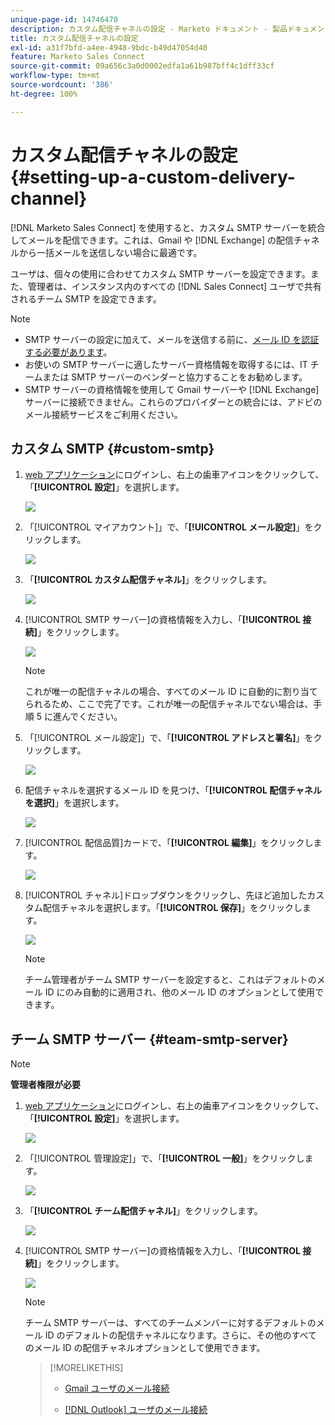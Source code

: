 ```yaml
---
unique-page-id: 14746470
description: カスタム配信チャネルの設定 - Marketo ドキュメント - 製品ドキュメント
title: カスタム配信チャネルの設定
exl-id: a31f7bfd-a4ee-4948-9bdc-b49d47054d40
feature: Marketo Sales Connect
source-git-commit: 09a656c3a0d0002edfa1a61b987bff4c1dff33cf
workflow-type: tm+mt
source-wordcount: '386'
ht-degree: 100%

---
```


# カスタム配信チャネルの設定 {#setting-up-a-custom-delivery-channel}

[!DNL Marketo Sales Connect] を使用すると、カスタム SMTP サーバーを統合してメールを配信できます。これは、Gmail や [!DNL Exchange] の配信チャネルから一括メールを送信しない場合に最適です。

ユーザは、個々の使用に合わせてカスタム SMTP サーバーを設定できます。また、管理者は、インスタンス内のすべての [!DNL Sales Connect] ユーザで共有されるチーム SMTP を設定できます。

>[!NOTE]
>
>* SMTP サーバーの設定に加えて、メールを送信する前に、[メール ID を認証する必要があります](/help/marketo/product-docs/marketo-sales-connect/getting-started/email-settings/verify-your-email.md)。
>* お使いの SMTP サーバーに適したサーバー資格情報を取得するには、IT チームまたは SMTP サーバーのベンダーと協力することをお勧めします。
>* SMTP サーバーの資格情報を使用して Gmail サーバーや [!DNL Exchange] サーバーに接続できません。これらのプロバイダーとの統合には、アドビのメール接続サービスをご利用ください。

## カスタム SMTP {#custom-smtp}

1. [web アプリケーション](https://toutapp.com/login)にログインし、右上の歯車アイコンをクリックして、「**[!UICONTROL 設定]**」を選択します。

   ![](assets/setting-up-a-custom-delivery-channel-1.png)

1. 「[!UICONTROL マイアカウント]」で、「**[!UICONTROL メール設定]**」をクリックします。

   ![](assets/setting-up-a-custom-delivery-channel-2.png)

1. 「**[!UICONTROL カスタム配信チャネル]**」をクリックします。

   ![](assets/setting-up-a-custom-delivery-channel-3.png)

1. [!UICONTROL SMTP サーバー]の資格情報を入力し、「**[!UICONTROL 接続]**」をクリックします。

   ![](assets/setting-up-a-custom-delivery-channel-4.png)

   >[!NOTE]
   >
   >これが唯一の配信チャネルの場合、すべてのメール ID に自動的に割り当てられるため、ここで完了です。これが唯一の配信チャネルでない場合は、手順 5 に進んでください。

1. 「[!UICONTROL メール設定]」で、「**[!UICONTROL アドレスと署名]**」をクリックします。

   ![](assets/setting-up-a-custom-delivery-channel-5.png)

1. 配信チャネルを選択するメール ID を見つけ、「**[!UICONTROL 配信チャネルを選択]**」を選択します。

   ![](assets/setting-up-a-custom-delivery-channel-6.png)

1. [!UICONTROL 配信品質]カードで、「**[!UICONTROL 編集]**」をクリックします。

   ![](assets/setting-up-a-custom-delivery-channel-7.png)

1. [!UICONTROL チャネル]ドロップダウンをクリックし、先ほど追加したカスタム配信チャネルを選択します。「**[!UICONTROL 保存]**」をクリックします。

   ![](assets/setting-up-a-custom-delivery-channel-8.png)

   >[!NOTE]
   >
   >チーム管理者がチーム SMTP サーバーを設定すると、これはデフォルトのメール ID にのみ自動的に適用され、他のメール ID のオプションとして使用できます。

## チーム SMTP サーバー {#team-smtp-server}

>[!NOTE]
>
>**管理者権限が必要**

1. [web アプリケーション](https://toutapp.com/login)にログインし、右上の歯車アイコンをクリックして、「**[!UICONTROL 設定]**」を選択します。

   ![](assets/setting-up-a-custom-delivery-channel-9.png)

1. 「[!UICONTROL 管理設定]」で、「**[!UICONTROL 一般]**」をクリックします。

   ![](assets/setting-up-a-custom-delivery-channel-10.png)

1. 「**[!UICONTROL チーム配信チャネル]**」をクリックします。

   ![](assets/setting-up-a-custom-delivery-channel-11.png)

1. [!UICONTROL SMTP サーバー]の資格情報を入力し、「**[!UICONTROL 接続]**」をクリックします。

   ![](assets/setting-up-a-custom-delivery-channel-12.png)

   >[!NOTE]
   >
   >チーム SMTP サーバーは、すべてのチームメンバーに対するデフォルトのメール ID のデフォルトの配信チャネルになります。さらに、その他のすべてのメール ID の配信チャネルオプションとして使用できます。

   >[!MORELIKETHIS]
   >
   >* [Gmail ユーザのメール接続](/help/marketo/product-docs/marketo-sales-connect/email-plugins/gmail/email-connection-for-gmail-users.md)
   >
   >* [ [!DNL Outlook]  ユーザのメール接続](/help/marketo/product-docs/marketo-sales-connect/email-plugins/msc-for-outlook/email-connection-for-outlook-users.md)
